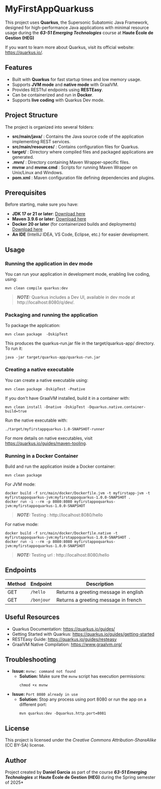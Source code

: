 
# MyFirstAppQuarkuss

This project uses **Quarkus**, the Supersonic Subatomic Java Framework, designed for high-performance Java applications with minimal resource usage during the ***63-51 Emerging Technologies*** course at **Haute École de Gestion (HEG)**

If you want to learn more about Quarkus, visit its official website: <https://quarkus.io/>.

## Features
- Built with **Quarkus** for fast startup times and low memory usage.
- Supports **JVM mode** and **native mode** with GraalVM.
- Provides RESTful endpoints using **RESTEasy**.
- Can be containerized and run in **Docker**.
- Supports **live coding** with Quarkus Dev mode.

## Project Structure
The project is organized into several folders:
- **src/main/java/** : Contains the Java source code of the application implementing REST services.
- **src/main/resources/** : Contains configuration files for Quarkus.
- **target/** : Directory where compiled files and packaged applications are generated.
- **.mvn/** : Directory containing Maven Wrapper-specific files.
- **mvnw** and **mvnw.cmd** : Scripts for running Maven Wrapper on Unix/Linux and Windows.
- **pom.xml** : Maven configuration file defining dependencies and plugins.

## Prerequisites
Before starting, make sure you have:
- **JDK 17 or 21 or later**: [Download here](https://openjdk.org)
- **Maven 3.9.6 or later**: [Download here](https://maven.apache.org/download.cgi)
- **Docker 20 or later** (for containerized builds and deployments) [Download here](https://www.docker.com)
- **An IDE** (IntelliJ IDEA, VS Code, Eclipse, etc.) for easier development.

## Usage
### Running the application in dev mode
You can run your application in development mode, enabling live coding, using:
```shell
mvn clean compile quarkus:dev
```
> **_NOTE:_** Quarkus includes a Dev UI, available in dev mode at http://localhost:8080/q/dev/.

### Packaging and running the application
To package the application:
```shell
mvn clean package  -DskipTest
```
This produces the quarkus-run.jar file in the target/quarkus-app/ directory. To run it:
```shell
java -jar target/quarkus-app/quarkus-run.jar
```

### Creating a native executable
You can create a native executable using:
```shell
mvn clean package -DskipTest -Pnative
```
If you don't have GraalVM installed, build it in a container with:
```shell
mvn clean install -Dnative -DskipTest -Dquarkus.native.container-build=true
```
Run the native executable with:
```shell
./target/myfirstappquarkus-1.0-SNAPSHOT-runner
```
For more details on native executables, visit https://quarkus.io/guides/maven-tooling.

### Running in a Docker Container
Build and run the application inside a Docker container:
```shell
mvn clean package
```
For JVM mode:
```shell
docker build -f src/main/docker/Dockerfile.jvm -t myfirstapp-jvm -t myfirstappoquarkus-jvm:myfirstappoquarkus-1.0.0-SNAPSHOT .
docker run -i --rm -p 8080:8080 myfirstappoquarkus-jvm:myfirstappoquarkus-1.0.0-SNAPSHOT
```
> **_NOTE:_** Testing : http://localhost:8080/hello

For native mode:
```shell
docker build -f src/main/docker/Dockerfile.native -t myfirstappoquarkus-jvm:myfirstappoquarkus-1.0.0-SNAPSHOT .
docker run -i --rm -p 8080:8080 myfirstappoquarkus-jvm:myfirstappoquarkus-1.0.0-SNAPSHOT
```
> **_NOTE:_** Testing url : http://localhost:8080/hello

## Endpoints
| Method | Endpoint         | Description            |
|--------|------------------|------------------------|
| GET    | `/hello`         | Returns a greeting message in english |
| GET    | `/bonjour`       | Returns a greeting message in french |

## Useful Resources
- Quarkus Documentation: https://quarkus.io/guides/
- Getting Started with Quarkus: https://quarkus.io/guides/getting-started
- RESTEasy Guide: https://quarkus.io/guides/resteasy
- GraalVM Native Compilation: https://www.graalvm.org/

## Troubleshooting
- **Issue:** `mvnw: command not found`
  - **Solution:** Make sure the `mvnw` script has execution permissions:  
    ```shell
    chmod +x mvnw
    ```
- **Issue:** `Port 8080 already in use`
  - **Solution:** Stop any process using port 8080 or run the app on a different port:
    ```shell
    mvn quarkus:dev -Dquarkus.http.port=8081
    ```

## License
This project is licensed under the *Creative Commons Attribution-ShareAlike* (CC BY-SA) license.

## Author
Project created by **Daniel Garcia** as part of the course ***63-51 Emerging Technologies*** at **Haute École de Gestion (HEG)** during the Spring semester of 2025*


